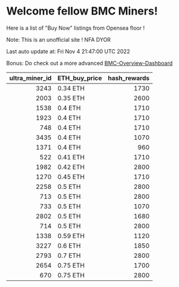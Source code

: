 # Welcome fellow BMC Miners!
Here is a list of "Buy Now" listings from Opensea floor !

Note: This is an unofficial site ! NFA DYOR

Last auto update at: Fri Nov  4 21:47:00 UTC 2022

Bonus: Do check out a more advanced [BMC-Overview-Dashboard](https://dune.com/defifunk/BMC-Overview-Dashboard)


|   ultra_miner_id | ETH_buy_price   |   hash_rewards |
|-----------------:|:----------------|---------------:|
|             3243 | 0.34 ETH        |           1730 |
|             2003 | 0.35 ETH        |           2600 |
|             1538 | 0.4 ETH         |           1710 |
|             1923 | 0.4 ETH         |           1710 |
|              748 | 0.4 ETH         |           1710 |
|             3435 | 0.4 ETH         |           1070 |
|             1371 | 0.4 ETH         |            960 |
|              522 | 0.41 ETH        |           1710 |
|             1982 | 0.42 ETH        |           2800 |
|             1270 | 0.45 ETH        |           1710 |
|             2258 | 0.5 ETH         |           2800 |
|              713 | 0.5 ETH         |           2800 |
|              733 | 0.5 ETH         |           1070 |
|             2802 | 0.5 ETH         |           1680 |
|              714 | 0.5 ETH         |           2800 |
|             1338 | 0.59 ETH        |           1120 |
|             3227 | 0.6 ETH         |           1850 |
|             2793 | 0.7 ETH         |           2800 |
|             2654 | 0.75 ETH        |           1700 |
|              670 | 0.75 ETH        |           2800 |